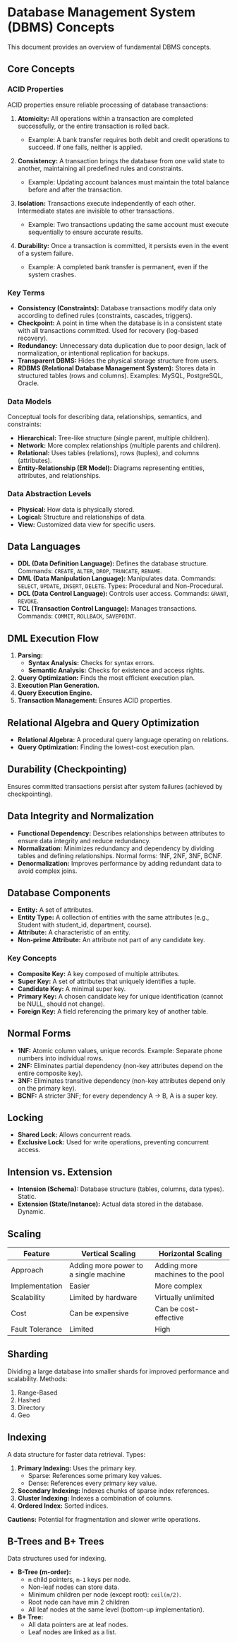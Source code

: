 # Database Management System (DBMS) Concepts

This document provides an overview of fundamental DBMS concepts.

## Core Concepts

### ACID Properties

ACID properties ensure reliable processing of database transactions:

1.  **Atomicity:** All operations within a transaction are completed successfully, or the entire transaction is rolled back.
    *   Example: A bank transfer requires both debit and credit operations to succeed. If one fails, neither is applied.

2.  **Consistency:** A transaction brings the database from one valid state to another, maintaining all predefined rules and constraints.
    *   Example: Updating account balances must maintain the total balance before and after the transaction.

3.  **Isolation:** Transactions execute independently of each other. Intermediate states are invisible to other transactions.
    *   Example: Two transactions updating the same account must execute sequentially to ensure accurate results.

4.  **Durability:** Once a transaction is committed, it persists even in the event of a system failure.
    *   Example: A completed bank transfer is permanent, even if the system crashes.

### Key Terms

*   **Consistency (Constraints):** Database transactions modify data only according to defined rules (constraints, cascades, triggers).
*   **Checkpoint:** A point in time when the database is in a consistent state with all transactions committed. Used for recovery (log-based recovery).
*   **Redundancy:** Unnecessary data duplication due to poor design, lack of normalization, or intentional replication for backups.
*   **Transparent DBMS:** Hides the physical storage structure from users.
*   **RDBMS (Relational Database Management System):** Stores data in structured tables (rows and columns). Examples: MySQL, PostgreSQL, Oracle.

### Data Models

Conceptual tools for describing data, relationships, semantics, and constraints:

*   **Hierarchical:** Tree-like structure (single parent, multiple children).
*   **Network:** More complex relationships (multiple parents and children).
*   **Relational:** Uses tables (relations), rows (tuples), and columns (attributes).
*   **Entity-Relationship (ER Model):** Diagrams representing entities, attributes, and relationships.

### Data Abstraction Levels

*   **Physical:** How data is physically stored.
*   **Logical:** Structure and relationships of data.
*   **View:** Customized data view for specific users.

## Data Languages

*   **DDL (Data Definition Language):** Defines the database structure. Commands: `CREATE`, `ALTER`, `DROP`, `TRUNCATE`, `RENAME`.
*   **DML (Data Manipulation Language):** Manipulates data. Commands: `SELECT`, `UPDATE`, `INSERT`, `DELETE`. Types: Procedural and Non-Procedural.
*   **DCL (Data Control Language):** Controls user access. Commands: `GRANT`, `REVOKE`.
*   **TCL (Transaction Control Language):** Manages transactions. Commands: `COMMIT`, `ROLLBACK`, `SAVEPOINT`.

## DML Execution Flow

1.  **Parsing:**
    *   **Syntax Analysis:** Checks for syntax errors.
    *   **Semantic Analysis:** Checks for existence and access rights.
2.  **Query Optimization:** Finds the most efficient execution plan.
3.  **Execution Plan Generation.**
4.  **Query Execution Engine.**
5.  **Transaction Management:** Ensures ACID properties.

## Relational Algebra and Query Optimization

*   **Relational Algebra:** A procedural query language operating on relations.
*   **Query Optimization:** Finding the lowest-cost execution plan.

## Durability (Checkpointing)

Ensures committed transactions persist after system failures (achieved by checkpointing).

## Data Integrity and Normalization

*   **Functional Dependency:** Describes relationships between attributes to ensure data integrity and reduce redundancy.
*   **Normalization:** Minimizes redundancy and dependency by dividing tables and defining relationships. Normal forms: 1NF, 2NF, 3NF, BCNF.
*   **Denormalization:** Improves performance by adding redundant data to avoid complex joins.

## Database Components

*   **Entity:** A set of attributes.
*   **Entity Type:** A collection of entities with the same attributes (e.g., Student with student\_id, department, course).
*   **Attribute:** A characteristic of an entity.
*   **Non-prime Attribute:** An attribute not part of any candidate key.

### Key Concepts

*   **Composite Key:** A key composed of multiple attributes.
*   **Super Key:** A set of attributes that uniquely identifies a tuple.
*   **Candidate Key:** A minimal super key.
*   **Primary Key:** A chosen candidate key for unique identification (cannot be NULL, should not change).
*   **Foreign Key:** A field referencing the primary key of another table.

## Normal Forms

*   **1NF:** Atomic column values, unique records. Example: Separate phone numbers into individual rows.
*   **2NF:** Eliminates partial dependency (non-key attributes depend on the entire composite key).
*   **3NF:** Eliminates transitive dependency (non-key attributes depend only on the primary key).
*   **BCNF:** A stricter 3NF; for every dependency A → B, A is a super key.

## Locking

*   **Shared Lock:** Allows concurrent reads.
*   **Exclusive Lock:** Used for write operations, preventing concurrent access.

## Intension vs. Extension

*   **Intension (Schema):** Database structure (tables, columns, data types). Static.
*   **Extension (State/Instance):** Actual data stored in the database. Dynamic.

## Scaling

| Feature        | Vertical Scaling                      | Horizontal Scaling                       |
|----------------|---------------------------------------|-----------------------------------------|
| Approach       | Adding more power to a single machine | Adding more machines to the pool        |
| Implementation | Easier                                | More complex                            |
| Scalability    | Limited by hardware                   | Virtually unlimited                     |
| Cost           | Can be expensive                       | Can be cost-effective                     |
| Fault Tolerance| Limited                                | High                                     |

## Sharding

Dividing a large database into smaller shards for improved performance and scalability. Methods:

1.  Range-Based
2.  Hashed
3.  Directory
4.  Geo

## Indexing

A data structure for faster data retrieval. Types:

1.  **Primary Indexing:** Uses the primary key.
    *   Sparse: References some primary key values.
    *   Dense: References every primary key value.
2.  **Secondary Indexing:** Indexes chunks of sparse index references.
3.  **Cluster Indexing:** Indexes a combination of columns.
4.  **Ordered Index:** Sorted indices.

**Cautions:** Potential for fragmentation and slower write operations.

## B-Trees and B+ Trees

Data structures used for indexing.

*   **B-Tree (m-order):**
    *   `m` child pointers, `m-1` keys per node.
    *   Non-leaf nodes can store data.
    *   Minimum children per node (except root): `ceil(m/2)`.
    *   Root node can have min 2 children
    *   All leaf nodes at the same level (bottom-up implementation).
*   **B+ Tree:**
    *   All data pointers are at leaf nodes.
    *   Leaf nodes are linked as a list.
